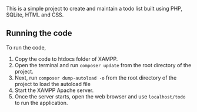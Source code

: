 This is a simple project to create and maintain a todo list built using PHP, SQLite, HTML and CSS.

## Running the code

To run the code,

1. Copy the code to htdocs folder of XAMPP.
2. Open the terminal and run `composer update` from the root directory of the project.
3. Next, run `composer dump-autoload -o` from the root directory of the project to load the autoload file
4. Start the XAMPP Apache server.
5. Once the server starts, open the web browser and use `localhost/todo` to run the application.
